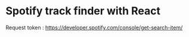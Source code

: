 # Spotify track finder with React

Request token : https://developer.spotify.com/console/get-search-item/
